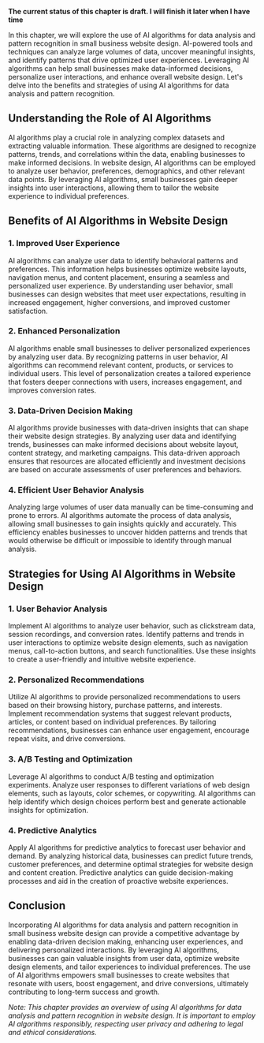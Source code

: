 **The current status of this chapter is draft. I will finish it later when I have time**

In this chapter, we will explore the use of AI algorithms for data analysis and pattern recognition in small business website design. AI-powered tools and techniques can analyze large volumes of data, uncover meaningful insights, and identify patterns that drive optimized user experiences. Leveraging AI algorithms can help small businesses make data-informed decisions, personalize user interactions, and enhance overall website design. Let's delve into the benefits and strategies of using AI algorithms for data analysis and pattern recognition.

**Understanding the Role of AI Algorithms**
-------------------------------------------

AI algorithms play a crucial role in analyzing complex datasets and extracting valuable information. These algorithms are designed to recognize patterns, trends, and correlations within the data, enabling businesses to make informed decisions. In website design, AI algorithms can be employed to analyze user behavior, preferences, demographics, and other relevant data points. By leveraging AI algorithms, small businesses gain deeper insights into user interactions, allowing them to tailor the website experience to individual preferences.

**Benefits of AI Algorithms in Website Design**
-----------------------------------------------

### 1. **Improved User Experience**

AI algorithms can analyze user data to identify behavioral patterns and preferences. This information helps businesses optimize website layouts, navigation menus, and content placement, ensuring a seamless and personalized user experience. By understanding user behavior, small businesses can design websites that meet user expectations, resulting in increased engagement, higher conversions, and improved customer satisfaction.

### 2. **Enhanced Personalization**

AI algorithms enable small businesses to deliver personalized experiences by analyzing user data. By recognizing patterns in user behavior, AI algorithms can recommend relevant content, products, or services to individual users. This level of personalization creates a tailored experience that fosters deeper connections with users, increases engagement, and improves conversion rates.

### 3. **Data-Driven Decision Making**

AI algorithms provide businesses with data-driven insights that can shape their website design strategies. By analyzing user data and identifying trends, businesses can make informed decisions about website layout, content strategy, and marketing campaigns. This data-driven approach ensures that resources are allocated efficiently and investment decisions are based on accurate assessments of user preferences and behaviors.

### 4. **Efficient User Behavior Analysis**

Analyzing large volumes of user data manually can be time-consuming and prone to errors. AI algorithms automate the process of data analysis, allowing small businesses to gain insights quickly and accurately. This efficiency enables businesses to uncover hidden patterns and trends that would otherwise be difficult or impossible to identify through manual analysis.

**Strategies for Using AI Algorithms in Website Design**
--------------------------------------------------------

### 1. **User Behavior Analysis**

Implement AI algorithms to analyze user behavior, such as clickstream data, session recordings, and conversion rates. Identify patterns and trends in user interactions to optimize website design elements, such as navigation menus, call-to-action buttons, and search functionalities. Use these insights to create a user-friendly and intuitive website experience.

### 2. **Personalized Recommendations**

Utilize AI algorithms to provide personalized recommendations to users based on their browsing history, purchase patterns, and interests. Implement recommendation systems that suggest relevant products, articles, or content based on individual preferences. By tailoring recommendations, businesses can enhance user engagement, encourage repeat visits, and drive conversions.

### 3. **A/B Testing and Optimization**

Leverage AI algorithms to conduct A/B testing and optimization experiments. Analyze user responses to different variations of web design elements, such as layouts, color schemes, or copywriting. AI algorithms can help identify which design choices perform best and generate actionable insights for optimization.

### 4. **Predictive Analytics**

Apply AI algorithms for predictive analytics to forecast user behavior and demand. By analyzing historical data, businesses can predict future trends, customer preferences, and determine optimal strategies for website design and content creation. Predictive analytics can guide decision-making processes and aid in the creation of proactive website experiences.

**Conclusion**
--------------

Incorporating AI algorithms for data analysis and pattern recognition in small business website design can provide a competitive advantage by enabling data-driven decision making, enhancing user experiences, and delivering personalized interactions. By leveraging AI algorithms, businesses can gain valuable insights from user data, optimize website design elements, and tailor experiences to individual preferences. The use of AI algorithms empowers small businesses to create websites that resonate with users, boost engagement, and drive conversions, ultimately contributing to long-term success and growth.

*Note: This chapter provides an overview of using AI algorithms for data analysis and pattern recognition in website design. It is important to employ AI algorithms responsibly, respecting user privacy and adhering to legal and ethical considerations.*
